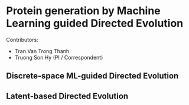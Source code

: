 # Protein generation by Machine Learning guided Directed Evolution

Contributors:
* Tran Van Trong Thanh
* Truong Son Hy (PI / Correspondent)

## Discrete-space ML-guided Directed Evolution

## Latent-based Directed Evolution
